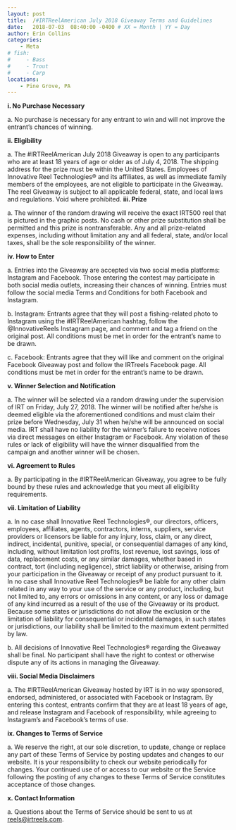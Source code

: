 ```yaml
---
layout: post
title:  /#IRTReelAmerican July 2018 Giveaway Terms and Guidelines
date:   2018-07-03  08:40:00 -0400 # XX = Month | YY = Day
author: Erin Collins
categories: 
    - Meta
# fish: 
#     - Bass
#     - Trout
#     - Carp
locations:
    - Pine Grove, PA
---
```


**i. No Purchase Necessary**

a. No purchase is necessary for any entrant to win and will not improve the entrant’s chances of winning.

**ii. Eligibility**

a. The #IRTReelAmerican July 2018 Giveaway is open to any participants who are at least 18 years of age or older as of July 4, 2018. The shipping address for the prize must be within the United States. Employees of Innovative Reel Technologies® and its affiliates, as well as immediate family members of the employees, are not eligible to participate in the Giveaway. The reel Giveaway is subject to all applicable federal, state, and local laws and regulations. Void where prohibited.
**iii. Prize**

a. The winner of the random drawing will receive the exact IRT500 reel that is pictured in the graphic posts. No cash or other prize substitution shall be permitted and this prize is nontransferable. Any and all prize-related expenses, including without limitation any and all federal, state, and/or local taxes, shall be the sole responsibility of the winner.

**iv. How to Enter**

a. Entries into the Giveaway are accepted via two social media platforms: Instagram and Facebook. Those entering the contest may participate in both social media outlets, increasing their chances of winning. Entries must follow the social media Terms and Conditions for both Facebook and Instagram.

b. Instagram: Entrants agree that they will post a fishing-related photo to Instagram using the #IRTReelAmerican hashtag, follow the @InnovativeReels Instagram page, and comment and tag a friend on the original post. All conditions must be met in order for the entrant’s name to be drawn.
    
c. Facebook: Entrants agree that they will like and comment on the original Facebook Giveaway post and follow the IRTreels Facebook page. All conditions must be met in order for the entrant’s name to be drawn.

**v. Winner Selection and Notification**

a. The winner will be selected via a random drawing under the supervision of IRT on Friday, July 27, 2018. The winner will be notified after he/she is deemed eligible via the aforementioned conditions and must claim their prize before Wednesday, July 31 when he/she will be announced on social media. IRT shall have no liability for the winner’s failure to receive notices via direct messages on either Instagram or Facebook. Any violation of these rules or lack of eligibility will have the winner disqualified from the campaign and another winner will be chosen.

**vi. Agreement to Rules**

a. By participating in the #IRTReelAmerican Giveaway, you agree to be fully bound by these rules and acknowledge that you meet all eligibility requirements.

**vii. Limitation of Liability**

a. In no case shall Innovative Reel Technologies®, our directors, officers, employees, affiliates, agents, contractors, interns, suppliers, service providers or licensors be liable for any injury, loss, claim, or any direct, indirect, incidental, punitive, special, or consequential damages of any kind, including, without limitation lost profits, lost revenue, lost savings, loss of data, replacement costs, or any similar damages, whether based in contract, tort (including negligence), strict liability or otherwise, arising from your participation in the Giveaway or receipt of any product pursuant to it. In no case shall Innovative Reel Technologies® be liable for any other claim related in any way to your use of the service or any product, including, but not limited to, any errors or omissions in any content, or any loss or damage of any kind incurred as a result of the use of the Giveaway or its product.  Because some states or jurisdictions do not allow the exclusion or the limitation of liability for consequential or incidental damages, in such states or jurisdictions, our liability shall be limited to the maximum extent permitted by law.

b. All decisions of Innovative Reel Technologies® regarding the Giveaway shall be final. No participant shall have the right to contest or otherwise dispute any of its actions in managing the Giveaway.

**viii. Social Media Disclaimers**

a. The #IRTReelAmerican Giveaway hosted by IRT is in no way sponsored, endorsed, administered, or associated with Facebook or Instagram. By entering this contest, entrants confirm that they are at least 18 years of age, and release Instagram and Facebook of responsibility, while agreeing to Instagram’s and Facebook’s terms of use.

**ix. Changes to Terms of Service**
    
a. We reserve the right, at our sole discretion, to update, change or replace any part of these Terms of Service by posting updates and changes to our website. It is your responsibility to check our website periodically for changes. Your continued use of or access to our website or the Service following the posting of any changes to these Terms of Service constitutes acceptance of those changes.

**x. Contact Information**

a. Questions about the Terms of Service should be sent to us at reels@irtreels.com.